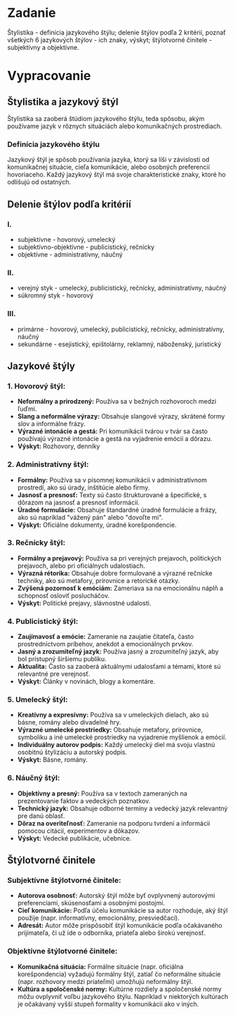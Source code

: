 # Zadanie

Štylistika - definícia jazykového štýlu; delenie štýlov podľa 2 kritérií, poznať všetkých 6 jazykových štýlov - ich znaky, výskyt; štýlotvorné činitele - subjektívny a objektívne.

# Vypracovanie

## Štylistika a jazykový štýl

Štylistika sa zaoberá štúdiom jazykového štýlu, teda spôsobu, akým používame jazyk v rôznych situáciách alebo komunikačných prostrediach.

### Definícia jazykového štýlu

Jazykový štýl je spôsob používania jazyka, ktorý sa líši v závislosti od komunikačnej situácie, cieľa komunikácie, alebo osobných preferencií hovoriaceho. Každý jazykový štýl má svoje charakteristické znaky, ktoré ho odlišujú od ostatných.

## Delenie štýlov podľa kritérií

### I.

- subjektívne - hovorový, umelecký
- subjektívno-objektívne - publicistický, rečnícky
- objektívne - administratívny, náučný

### II.

- verejný styk - umelecký, publicistický, rečnícky, administratívny, náučný
- súkromný styk - hovorový

### III.

- primárne - hovorový, umelecký, publicistický, rečnícky, administratívny, náučný
- sekundárne - esejistický, epištolárny, reklamný, náboženský, juristický

## Jazykové štýly

### 1. Hovorový štýl:
- **Neformálny a prirodzený:** Používa sa v bežných rozhovoroch medzi ľuďmi.
- **Slang a neformálne výrazy:** Obsahuje slangové výrazy, skrátené formy slov a informálne frázy.
- **Výrazné intonácie a gestá:** Pri komunikácii tvárou v tvár sa často používajú výrazné intonácie a gestá na vyjadrenie emócií a dôrazu.
- **Výskyt:** Rozhovory, denníky


### 2. Administratívny štýl:
- **Formálny:** Používa sa v písomnej komunikácii v administratívnom prostredí, ako sú úrady, inštitúcie alebo firmy.
- **Jasnosť a presnosť:** Texty sú často štrukturované a špecifické, s dôrazom na jasnosť a presnosť informácií.
- **Úradné formulácie:** Obsahuje štandardné úradné formulácie a frázy, ako sú napríklad "vážený pán" alebo "dovoľte mi".
- **Výskyt:** Oficiálne dokumenty, úradné korešpondencie.

### 3. Rečnícky štýl:
- **Formálny a prejavový:** Používa sa pri verejných prejavoch, politických prejavoch, alebo pri oficiálnych udalostiach.
- **Výrazná rétorika:** Obsahuje dobre formulované a výrazné rečnícke techniky, ako sú metafory, prírovnice a retorické otázky.
- **Zvýšená pozornosť k emóciám:** Zameriava sa na emocionálnu náplň a schopnosť osloviť poslucháčov.
- **Výskyt:** Politické prejavy, slávnostné udalosti.

### 4. Publicistický štýl:
- **Zaujímavosť a emócie:** Zameranie na zaujatie čitateľa, často prostredníctvom príbehov, anekdot a emocionálnych prvkov.
- **Jasný a zrozumiteľný jazyk:** Používa jasný a zrozumiteľný jazyk, aby bol prístupný širšiemu publiku.
- **Aktualita:** Často sa zaoberá aktuálnymi udalosťami a témami, ktoré sú relevantné pre verejnosť.
- **Výskyt:** Články v novinách, blogy a komentáre.

### 5. Umelecký štýl:
- **Kreatívny a expresívny:** Používa sa v umeleckých dielach, ako sú básne, romány alebo divadelné hry.
- **Výrazné umelecké prostriedky:** Obsahuje metafory, prírovnice, symboliku a iné umelecké prostriedky na vyjadrenie myšlienok a emócií.
- **Individuálny autorov podpis:** Každý umelecký diel má svoju vlastnú osobitnú štylizáciu a autorský podpis.
- **Výskyt:** Básne, romány.

### 6. Náučný štýl:
- **Objektívny a presný:** Používa sa v textoch zameraných na prezentovanie faktov a vedeckých poznatkov.
- **Technický jazyk:** Obsahuje odborné termíny a vedecký jazyk relevantný pre danú oblasť.
- **Dôraz na overiteľnosť:** Zameranie na podporu tvrdení a informácií pomocou citácií, experimentov a dôkazov.
- **Výskyt:** Vedecké publikácie, učebnice.

## Štýlotvorné činitele

### Subjektívne štýlotvorné činitele:
- **Autorova osobnosť:** Autorský štýl môže byť ovplyvnený autorovými preferenciami, skúsenosťami a osobnými postojmi.
- **Cieľ komunikácie:** Podľa účelu komunikácie sa autor rozhoduje, aký štýl použije (napr. informatívny, emocionálny, presviedčací).
- **Adresát:** Autor môže prispôsobiť štýl komunikácie podľa očakávaného prijímateľa, či už ide o odborníka, priateľa alebo širokú verejnosť.

### Objektívne štýlotvorné činitele:
- **Komunikačná situácia:** Formálne situácie (napr. oficiálna korešpondencia) vyžadujú formálny štýl, zatiaľ čo neformálne situácie (napr. rozhovory medzi priateľmi) umožňujú neformálny štýl.
- **Kultúra a spoločenské normy:** Kultúrne rozdiely a spoločenské normy môžu ovplyvniť voľbu jazykového štýlu. Napríklad v niektorých kultúrach je očakávaný vyšší stupeň formality v komunikácii ako v iných.
